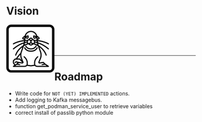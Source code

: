 # Vision

<img src="media/icon_podman.png" align="left" height="128" width="128" />

<br/>
<br/>
<br/>
<br/>

***

# Roadmap

- Write code for `NOT (YET) IMPLEMENTED` actions.<br/>
- Add logging to Kafka messagebus.<br/>
- function get_podman_service_user to retrieve variables
- correct install of passlib python module
